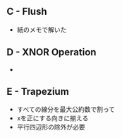 ## C - Flush
- 紙のメモで解いた

## D - XNOR Operation
- 

## E - Trapezium
- すべての線分を最大公約数で割って
- xを正にする向きに揃える
- 平行四辺形の除外が必要